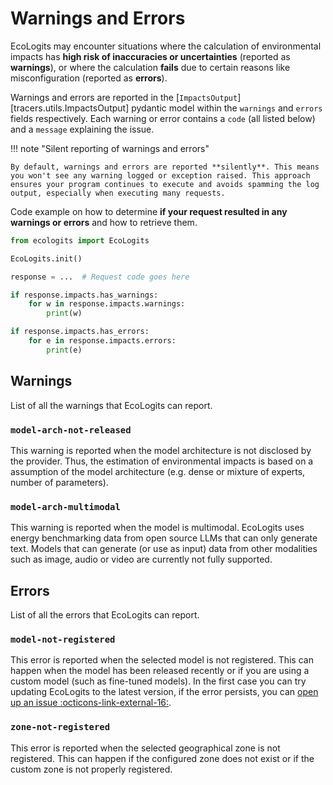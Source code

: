# Warnings and Errors

EcoLogits may encounter situations where the calculation of environmental impacts has **high risk of inaccuracies or uncertainties** (reported as **warnings**), or where the calculation **fails** due to certain reasons like misconfiguration (reported as **errors**).

Warnings and errors are reported in the [`ImpactsOutput`][tracers.utils.ImpactsOutput] pydantic model within the `warnings` and `errors` fields respectively. Each warning or error contains a `code` (all listed below) and a `message` explaining the issue.

!!! note "Silent reporting of warnings and errors"

    By default, warnings and errors are reported **silently**. This means you won't see any warning logged or exception raised. This approach ensures your program continues to execute and avoids spamming the log output, especially when executing many requests.

Code example on how to determine **if your request resulted in any warnings or errors** and how to retrieve them.

```python
from ecologits import EcoLogits

EcoLogits.init()

response = ...  # Request code goes here

if response.impacts.has_warnings:
    for w in response.impacts.warnings:
        print(w)

if response.impacts.has_errors:
    for e in response.impacts.errors:
        print(e)
```


## Warnings

List of all the warnings that EcoLogits can report. 

### `model-arch-not-released`

This warning is reported when the model architecture is not disclosed by the provider. Thus, the estimation of environmental impacts is based on a assumption of the model architecture (e.g. dense or mixture of experts, number of parameters).

### `model-arch-multimodal`

This warning is reported when the model is multimodal. EcoLogits uses energy benchmarking data from open source LLMs that can only generate text. Models that can generate (or use as input) data from other modalities such as image, audio or video are currently not fully supported.


## Errors

List of all the errors that EcoLogits can report.

### `model-not-registered`

This error is reported when the selected model is not registered. This can happen when the model has been released recently or if you are using a custom model (such as fine-tuned models). In the first case you can try updating EcoLogits to the latest version, if the error persists, you can [open up an issue :octicons-link-external-16:](https://github.com/genai-impact/ecologits/issues/new?assignees=&labels=bug&projects=&template=bug_report.yml).

### `zone-not-registered`

This error is reported when the selected geographical zone is not registered. This can happen if the configured zone does not exist or if the custom zone is not properly registered.
